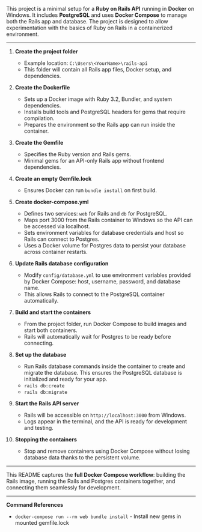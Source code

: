 This project is a minimal setup for a **Ruby on Rails API** running in **Docker** on Windows.
It includes **PostgreSQL** and uses **Docker Compose** to manage both the Rails app and database.
The project is designed to allow experimentation with the basics of Ruby on Rails in a containerized environment.

---

1. **Create the project folder**  
   - Example location: `C:\Users\<YourName>\rails-api`
   - This folder will contain all Rails app files, Docker setup, and dependencies.

2. **Create the Dockerfile**  
   - Sets up a Docker image with Ruby 3.2, Bundler, and system dependencies.
   - Installs build tools and PostgreSQL headers for gems that require compilation.
   - Prepares the environment so the Rails app can run inside the container.

3. **Create the Gemfile**  
   - Specifies the Ruby version and Rails gems.
   - Minimal gems for an API-only Rails app without frontend dependencies.

4. **Create an empty Gemfile.lock**  
   - Ensures Docker can run `bundle install` on first build.

5. **Create docker-compose.yml**  
   - Defines two services: `web` for Rails and `db` for PostgreSQL.
   - Maps port 3000 from the Rails container to Windows so the API can be accessed via localhost.
   - Sets environment variables for database credentials and host so Rails can connect to Postgres.
   - Uses a Docker volume for Postgres data to persist your database across container restarts.

6. **Update Rails database configuration**  
   - Modify `config/database.yml` to use environment variables provided by Docker Compose: host, username, password, and database name.
   - This allows Rails to connect to the PostgreSQL container automatically.

7. **Build and start the containers**  
   - From the project folder, run Docker Compose to build images and start both containers.
   - Rails will automatically wait for Postgres to be ready before connecting.

8. **Set up the database**  
   - Run Rails database commands inside the container to create and migrate the database. This ensures the PostgreSQL database is initialized and ready for your app.
   - `rails db:create`
   - `rails db:migrate`

9. **Start the Rails API server**  
   - Rails will be accessible on `http://localhost:3000` from Windows.
   - Logs appear in the terminal, and the API is ready for development and testing.

10. **Stopping the containers**  
    - Stop and remove containers using Docker Compose without losing database data thanks to the persistent volume.

---

This README captures the **full Docker Compose workflow**: building the Rails image, running the Rails and Postgres containers together, and connecting them seamlessly for development.

---

**Command References**
   - `docker-compose run --rm web bundle install` - Install new gems in mounted gemfile.lock